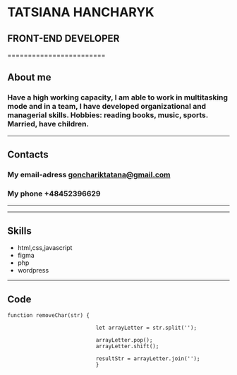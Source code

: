 # **TATSIANA HANCHARYK** 


## **FRONT-END DEVELOPER**
========================


## **About me**

### Have a high working capacity, I am able to work in multitasking mode and in a team, I have developed organizational and managerial skills. Hobbies: reading books, music, sports. Married, have children.


------------------------        --------------------------

## **Contacts**

### My email-adress          **gonchariktatana@gmail.com**
### My phone                 **+48452396629**

------------------------        --------------------------



------------------------        --------------------------

## **Skills**

* html,css,javascript
* figma
* php
* wordpress

------------------------        --------------------------


## **Code**

```
function removeChar(str) {

							let arrayLetter = str.split('');

							arrayLetter.pop();
							arrayLetter.shift();

							resultStr = arrayLetter.join('');
							}
```




